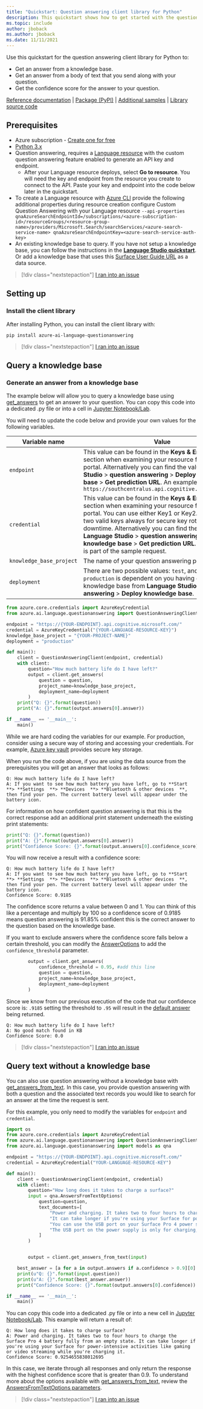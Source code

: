 ```yaml
---
title: "Quickstart: Question answering client library for Python"
description: This quickstart shows how to get started with the question answering client library for Python.
ms.topic: include
author: jboback
ms.author: jboback
ms.date: 11/11/2021
---
```


Use this quickstart for the question answering client library for Python to:

* Get an answer from a knowledge base.
* Get an answer from a body of text that you send along with your question.
* Get the confidence score for the answer to your question.

[Reference documentation][questionanswering_refdocs] | [Package (PyPI)][questionanswering_pypi_package] | [Additional samples][questionanswering_samples] | [Library source code][questionanswering_client_src] 

[questionanswering_client_class]: https://azuresdkdocs.blob.core.windows.net/$web/python/azure-ai-language-questionanswering/1.0.0/azure.ai.language.questionanswering.html#azure.ai.language.questionanswering.QuestionAnsweringClient
[questionanswering_client_src]: https://github.com/Azure/azure-sdk-for-python/tree/main/sdk/cognitivelanguage/azure-ai-language-questionanswering/
[questionanswering_pypi_package]: https://pypi.org/project/azure-ai-language-questionanswering/
[questionanswering_refdocs]: https://azuresdkdocs.blob.core.windows.net/$web/python/azure-ai-language-questionanswering/1.0.0/azure.ai.language.questionanswering.html
[questionanswering_samples]: https://github.com/Azure/azure-sdk-for-python/tree/main/sdk/cognitivelanguage/azure-ai-language-questionanswering/samples/README.md

## Prerequisites

* Azure subscription - [Create one for free](https://azure.microsoft.com/free/cognitive-services)
* [Python 3.x](https://www.python.org/)
* Question answering, requires a [Language resource](https://portal.azure.com/?quickstart=true#create/Microsoft.CognitiveServicesTextAnalytics) with the custom question answering feature enabled to generate an API key and endpoint.
	* After your Language resource deploys, select **Go to resource**. You will need the key and endpoint from the resource you create to connect to the API. Paste your key and endpoint into the code below later in the quickstart.
* To create a Language resource with [Azure CLI](../../../cognitive-services-apis-create-account-cli.md) provide the following additional properties during resource creation configure Custom Question Answering  with your Language resource `--api-properties qnaAzureSearchEndpointId=/subscriptions/<azure-subscription-id>/resourceGroups/<resource-group-name>/providers/Microsoft.Search/searchServices/<azure-search-service-name> qnaAzureSearchEndpointKey=<azure-search-service-auth-key>`
* An existing knowledge base to query. If you have not setup a knowledge base, you can follow the instructions in the [**Language Studio quickstart**](../quickstart/sdk.md). Or add a knowledge base that uses this [Surface User Guide URL](https://download.microsoft.com/download/7/B/1/7B10C82E-F520-4080-8516-5CF0D803EEE0/surface-book-user-guide-EN.pdf) as a data source.

> [!div class="nextstepaction"]
> <a href="https://microsoft.qualtrics.com/jfe/form/SV_0Cl5zkG3CnDjq6O?PLanguage=PYTHON&Pillar=Language&Product=Question-answering&Page=quickstart&Section=Prerequisites" target="_target">I ran into an issue</a>

## Setting up

### Install the client library

After installing Python, you can install the client library with:

```console
pip install azure-ai-language-questionanswering
```

> [!div class="nextstepaction"]
> <a href="https://microsoft.qualtrics.com/jfe/form/SV_0Cl5zkG3CnDjq6O?PLanguage=PYTHON&Pillar=Language&Product=Question-answering&Page=quickstart&Section=Set-up-the-environment" target="_target">I ran into an issue</a>

## Query a knowledge base

### Generate an answer from a knowledge base

The example below will allow you to query a knowledge base using [get_answers](https://azuresdkdocs.blob.core.windows.net/$web/python/azure-ai-language-questionanswering/1.0.0/azure.ai.language.questionanswering.html#azure.ai.language.questionanswering.QuestionAnsweringClient.get-answers) to get an answer to your question. You can copy this code into a dedicated .py file or into a cell in [Jupyter Notebook/Lab](https://jupyter.org/).

You will need to update the code below and provide your own values for the following variables.

|Variable name | Value |
|--------------------------|-------------|
| `endpoint`               | This value can be found in the **Keys & Endpoint** section when examining your resource from the Azure portal. Alternatively you can find the value in **Language Studio** > **question answering** > **Deploy knowledge base** > **Get prediction URL**. An example endpoint is: `https://southcentralus.api.cognitive.microsoft.com/`|
| `credential` | This value can be found in the **Keys & Endpoint** section when examining your resource from the Azure portal. You can use either Key1 or Key2. Always having two valid keys always for secure key rotation with zero downtime. Alternatively you can find the value in **Language Studio** > **question answering** > **Deploy knowledge base** > **Get prediction URL**. The key value is part of the sample request.|
| `knowledge_base_project` | The name of your question answering project.|
| `deployment`             | There are two possible values: `test`, and `production`. `production` is dependent on you having deployed your knowledge base from **Language Studio** > **question answering** > **Deploy knowledge base**.|

```python
from azure.core.credentials import AzureKeyCredential
from azure.ai.language.questionanswering import QuestionAnsweringClient

endpoint = "https://{YOUR-ENDPOINT}.api.cognitive.microsoft.com/"
credential = AzureKeyCredential("{YOUR-LANGUAGE-RESOURCE-KEY}")
knowledge_base_project = "{YOUR-PROJECT-NAME}"
deployment = "production"

def main():
    client = QuestionAnsweringClient(endpoint, credential)
    with client:
        question="How much battery life do I have left?"
        output = client.get_answers(
            question = question,
            project_name=knowledge_base_project,
            deployment_name=deployment
        )
    print("Q: {}".format(question))
    print("A: {}".format(output.answers[0].answer))

if __name__ == '__main__':
    main()
```

While we are hard coding the variables for our example. For production, consider using a secure way of storing and accessing your credentials. For example, [Azure key vault](../../../../key-vault/general/overview.md) provides secure key storage.

When you run the code above, if you are using the data source from the prerequisites you will get an answer that looks as follows:

```
Q: How much battery life do I have left?
A: If you want to see how much battery you have left, go to **Start  **> **Settings  **> **Devices  **> **Bluetooth & other devices  **, then find your pen. The current battery level will appear under the battery icon.
```

For information on how confident question answering is that this is the correct response add an additional print statement underneath the existing print statements:

```python
print("Q: {}".format(question))
print("A: {}".format(output.answers[0].answer))
print("Confidence Score: {}".format(output.answers[0].confidence_score)) # add this line 
```

You will now receive a result with a confidence score:

```
Q: How much battery life do I have left?
A: If you want to see how much battery you have left, go to **Start  **> **Settings  **> **Devices  **> **Bluetooth & other devices  **, then find your pen. The current battery level will appear under the battery icon.
Confidence Score: 0.9185
```

The confidence score returns a value between 0 and 1. You can think of this like a percentage and multiply by 100 so a confidence score of 0.9185 means question answering is 91.85% confident this is the correct answer to the question based on the knowledge base.

If you want to exclude answers where the confidence score falls below a certain threshold, you can modify the [AnswerOptions](https://azuresdkdocs.blob.core.windows.net/$web/python/azure-ai-language-questionanswering/1.0.0/azure.ai.language.questionanswering.models.html#azure.ai.language.questionanswering.models.AnswersOptions) to add the `confidence_threshold` parameter.

```python
        output = client.get_answers(
            confidence_threshold = 0.95, #add this line
            question = question,
            project_name=knowledge_base_project,
            deployment_name=deployment
        )
```

Since we know from our previous execution of the code that our confidence score is: `.9185` setting the threshold to `.95` will result in the [default answer](../how-to/change-default-answer.md) being returned.

```
Q: How much battery life do I have left?
A: No good match found in KB
Confidence Score: 0.0
```

> [!div class="nextstepaction"]
> <a href="https://microsoft.qualtrics.com/jfe/form/SV_0Cl5zkG3CnDjq6O?PLanguage=PYTHON&Pillar=Language&Product=Question-answering&Page=quickstart&Section=Query-a-knowledge-base" target="_target">I ran into an issue</a>

## Query text without a knowledge base

You can also use question answering without a knowledge base with [get_answers_from_text](https://azuresdkdocs.blob.core.windows.net/$web/python/azure-ai-language-questionanswering/1.0.0/azure.ai.language.questionanswering.html#azure.ai.language.questionanswering.QuestionAnsweringClient.get-answers-from-text). In this case, you provide question answering with both a question and the associated text records you would like to search for an answer at the time the request is sent.

For this example, you only need to modify the variables for `endpoint` and `credential`.

```python
import os
from azure.core.credentials import AzureKeyCredential
from azure.ai.language.questionanswering import QuestionAnsweringClient
from azure.ai.language.questionanswering import models as qna

endpoint = "https://{YOUR-ENDPOINT}.api.cognitive.microsoft.com/"
credential = AzureKeyCredential("YOUR-LANGUAGE-RESOURCE-KEY")

def main():
    client = QuestionAnsweringClient(endpoint, credential)
    with client:
        question="How long does it takes to charge a surface?"
        input = qna.AnswersFromTextOptions(
            question=question,
            text_documents=[
                "Power and charging. It takes two to four hours to charge the Surface Pro 4 battery fully from an empty state. " +
                "It can take longer if you're using your Surface for power-intensive activities like gaming or video streaming while you're charging it.",
                "You can use the USB port on your Surface Pro 4 power supply to charge other devices, like a phone, while your Surface charges. " +
                "The USB port on the power supply is only for charging, not for data transfer. If you want to use a USB device, plug it into the USB port on your Surface.",
            ]
        )


        output = client.get_answers_from_text(input)

    best_answer = [a for a in output.answers if a.confidence > 0.9][0]
    print(u"Q: {}".format(input.question))
    print(u"A: {}".format(best_answer.answer))
    print("Confidence Score: {}".format(output.answers[0].confidence))

if __name__ == '__main__':
    main()
```

You can copy this code into a dedicated .py file or into a new cell in [Jupyter Notebook/Lab](https://jupyter.org/). This example will return a result of:

```
Q: How long does it takes to charge surface?
A: Power and charging. It takes two to four hours to charge the Surface Pro 4 battery fully from an empty state. It can take longer if you're using your Surface for power-intensive activities like gaming or video streaming while you're charging it.
Confidence Score: 0.9254655838012695
```

In this case, we iterate through all responses and only return the response with the highest confidence score that is greater than 0.9. To understand more about the options available with [get_answers_from_text](https://azuresdkdocs.blob.core.windows.net/$web/python/azure-ai-language-questionanswering/1.0.0/azure.ai.language.questionanswering.html#azure.ai.language.questionanswering.QuestionAnsweringClient.get-answers-from-text), review the [AnswersFromTextOptions parameters](https://azuresdkdocs.blob.core.windows.net/$web/python/azure-ai-language-questionanswering/1.0.0/azure.ai.language.questionanswering.models.html#azure.ai.language.questionanswering.models.AnswersFromTextOptions).

> [!div class="nextstepaction"]
> <a href="https://microsoft.qualtrics.com/jfe/form/SV_0Cl5zkG3CnDjq6O?PLanguage=PYTHON&Pillar=Language&Product=Question-answering&Page=quickstart&Section=Query-text-without-a-knowledge-base" target="_target">I ran into an issue</a>
